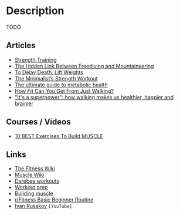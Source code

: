 # Description

TODO


## Articles

- [Strength Training](https://www.macournoyer.com/blog/2013/08/22/strength/)
- [The Hidden Link Between Freediving and Mountaineering](https://www.outsideonline.com/health/training-performance/freediving-mountaineering-altitude-research/)
- [To Delay Death, Lift Weights](https://www.outsideonline.com/health/training-performance/delay-death-lift-weights/)
- [The Minimalist’s Strength Workout](https://www.outsideonline.com/health/training-performance/absolute-minimalists-strength-workout/)
- [The ultimate guide to metabolic health](https://www.levelshealth.com/blog/the-ultimate-guide-to-metabolic-fitness)
- [How Fit Can You Get From Just Walking?](https://www.gq.com/story/get-fit-from-just-walking)
- ["It's a superpower": how walking makes us healthier, happier and brainier](https://www.theguardian.com/lifeandstyle/2019/jul/28/its-a-superpower-how-walking-makes-us-healthier-happier-and-brainier)


## Courses / Videos

- [10 BEST Exercises To Build MUSCLE](https://youtu.be/Z_hl0Aq4yPk)


## Links

- [The Fitness Wiki](https://thefitness.wiki/)
- [Muscle Wiki](https://musclewiki.com/)
- [Darebee workouts](https://darebee.com/workouts)
- [Workout prep](https://www.julian.com/guide/muscle/workout-supplements)
- [Building muscle](https://www.julian.com/guide/muscle/intro)
- [r/Fitness Basic Beginner Routine](https://thefitness.wiki/routines/r-fitness-basic-beginner-routine/)
- [Ivan Rusakov](https://www.youtube.com/channel/UCvc-pPptgEGfrbzQTa1CaVg) `[YouTube]`
